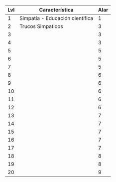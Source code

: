 
| Lvl | Característica                  | Alar |
| --- | ------------------------------- | ---- |
| 1   | Simpatía - Educación científica | 1    |
| 2   | Trucos Simpaticos               | 3    |
| 3   |                                 | 3    |
| 4   |                                 | 3    |
| 5   |                                 | 5    |
| 6   |                                 | 5    |
| 7   |                                 | 5    |
| 8   |                                 | 6    |
| 9   |                                 | 6    |
| 10  |                                 | 6    |
| 11  |                                 | 6    |
| 12  |                                 | 6    |
| 13  |                                 | 7    |
| 14  |                                 | 7    |
| 15  |                                 | 7    |
| 16  |                                 | 7    |
| 17  |                                 | 7    |
| 18  |                                 | 8    |
| 19  |                                 | 8    |
| 20  |                                 | 9    |
